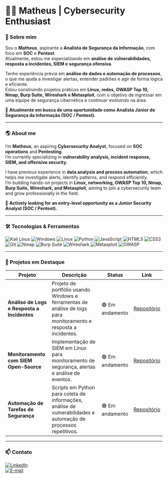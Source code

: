 # 🧑‍💻 Matheus | Cybersecurity Enthusiast  

### 👋 Sobre mim  

Sou o **Matheus**, aspirante a **Analista de Segurança da Informação**, com foco em **SOC** e **Pentest**.  
Atualmente, estou me especializando em **análise de vulnerabilidades, resposta a incidentes, SIEM e segurança ofensiva**.  

Tenho experiência prévia em **análise de dados e automação de processos**, o que me ajuda a investigar alertas, entender padrões e agir de forma lógica e eficiente.  
Estou construindo projetos práticos em **Linux, redes, OWASP Top 10, Nmap, Burp Suite, Wireshark e Metasploit**, com o objetivo de ingressar em uma equipe de segurança cibernética e continuar evoluindo na área.  

🚀 **Atualmente em busca de uma oportunidade como Analista Júnior de Segurança da Informação (SOC / Pentest).**  

---

### 🌎 About me  

I’m **Matheus**, an aspiring **Cybersecurity Analyst**, focused on **SOC operations** and **Pentesting**.  
I’m currently specializing in **vulnerability analysis, incident response, SIEM, and offensive security**.  

I have previous experience in **data analysis and process automation**, which helps me investigate alerts, identify patterns, and respond efficiently.  
I’m building hands-on projects in **Linux, networking, OWASP Top 10, Nmap, Burp Suite, Wireshark, and Metasploit**, aiming to join a cybersecurity team and grow professionally in the field.  

🚀 **Actively looking for an entry-level opportunity as a Junior Security Analyst (SOC / Pentest).**  

---

### 🛠️ Tecnologias & Ferramentas  

![Kali Linux](https://img.shields.io/badge/Kali_Linux-262626?style=for-the-badge&logo=kali-linux&logoColor=white)
![Windows](https://img.shields.io/badge/Windows-0078D6?style=for-the-badge&logo=windows&logoColor=white)
![Linux](https://img.shields.io/badge/Linux-FCC624?style=for-the-badge&logo=linux&logoColor=black)
![Python](https://img.shields.io/badge/Python-3776AB?style=for-the-badge&logo=python&logoColor=white)
![JavaScript](https://img.shields.io/badge/JavaScript-F7DF1E?style=for-the-badge&logo=javascript&logoColor=black)
![HTML5](https://img.shields.io/badge/HTML5-E34F26?style=for-the-badge&logo=html5&logoColor=white)
![CSS3](https://img.shields.io/badge/CSS3-1572B6?style=for-the-badge&logo=css3&logoColor=white)
![Git](https://img.shields.io/badge/Git-F05032?style=for-the-badge&logo=git&logoColor=white)
![Nmap](https://img.shields.io/badge/Nmap-008000?style=for-the-badge)
![Burp Suite](https://img.shields.io/badge/Burp_Suite-FF5722?style=for-the-badge)
![Wireshark](https://img.shields.io/badge/Wireshark-1DA1F2?style=for-the-badge)
![Metasploit](https://img.shields.io/badge/Metasploit-990000?style=for-the-badge)
![OWASP](https://img.shields.io/badge/OWASP-FF6F61?style=for-the-badge)

---

### 🌟 Projetos em Destaque  

| Projeto | Descrição | Status | Link |
|---------|-----------|--------|------|
| **Análise de Logs e Resposta a Incidentes** | Projeto de portfólio usando Windows e ferramentas de análise de logs para monitoramento e resposta a incidentes. | 🟢 Em andamento | [Repositório](#) |
| **Monitoramento com SIEM Open-Source** | Implementação de SIEM em Linux para monitoramento de segurança, alertas e análise de eventos. | 🟢 Em andamento | [Repositório](#) |
| **Automação de Tarefas de Segurança** | Scripts em Python para coleta de informações, análise de vulnerabilidades e automação de processos repetitivos. | 🟢 Em andamento | [Repositório](#) |

---

### 📫 Contato  

[![LinkedIn](https://img.shields.io/badge/LinkedIn-0077B5?style=for-the-badge&logo=linkedin&logoColor=white)](#)  
[![E-mail](https://img.shields.io/badge/Email-8B89CC?style=for-the-badge&logo=gmail&logoColor=white)](#)
